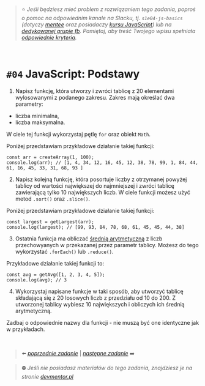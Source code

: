 

> :star: *Jeśli będziesz mieć problem z rozwiązaniem tego zadania, poproś o pomoc na odpowiednim kanale na Slacku, tj. `s1e04-js-basics` (dotyczy [mentee](https://devmentor.pl/mentoring-javascript/) oraz posiadaczy [kursu JavaScript](https://devmentor.pl/p/javascript-for-beginners/)) lub na [dedykowanej grupie fb](https://www.facebook.com/groups/155234921740033). Pamiętaj, aby treść Twojego wpisu spełniała [odpowiednie kryteria](https://devmentor.pl/jak-prosic-o-pomoc/).*

&nbsp;

# `#04` JavaScript: Podstawy




1. Napisz funkcję, która utworzy i zwróci tablicę z 20 elementami wylosowanymi z podanego zakresu. Zakres mają określać dwa parametry:
- liczba minimalna,
- liczba maksymalna. 

W ciele tej funkcji wykorzystaj pętlę `for` oraz obiekt `Math`.

Poniżej przedstawiam przykładowe działanie takiej funkcji:
```
const arr = createArray(1, 100);
console.log(arr); // [1, 4, 34, 12, 16, 45, 12, 38, 78, 99, 1, 84, 44, 61, 16, 45, 33, 31, 68, 93 ]
```

2. Napisz kolejną funkcję, która posortuje liczby z otrzymanej powyżej tablicy od wartości największej do najmniejszej i zwróci tablicę zawierającą tylko 10 największych liczb. W ciele funkcji możesz użyć metod `.sort()` oraz `.slice()`.

Poniżej przedstawiam przykładowe działanie takiej funkcji:
```
const largest = getLargest(arr);
console.log(largest); // [99, 93, 84, 78, 68, 61, 45, 45, 44, 38]
```

3. Ostatnia funkcja ma obliczać [średnią arytmetyczną](https://pl.wikipedia.org/wiki/%C5%9Arednia_arytmetyczna) z liczb przechowyanych w przekazanej przez parametr tablicy. Możesz do tego wykorzystać `.forEach()` lub `.reduce()`.

Przykładowe działanie takiej funkcji to:
```
const avg = getAvg([1, 2, 3, 4, 5]);
console.log(avg); // 3
```

4. Wykorzystaj napisane funkcje w taki sposób, aby utworzyć tablicę składającą się z 20 losowych liczb z przedziału od 10 do 200. Z utworzonej tablicy wybiesz 10 największych i obliczych ich średnią arytmetyczną.

Zadbaj o odpowiednie nazwy dla funkcji - nie muszą być one identyczne jak w przykładach.


&nbsp;

> :arrow_left: [*poprzednie zadanie*](./../03) | [*następne zadanie*](./../05) :arrow_right:

> :no_entry: *Jeśli nie posiadasz materiałów do tego zadania, znajdziesz je na stronie [devmentor.pl](https://devmentor.pl/p/js-basics/)*


